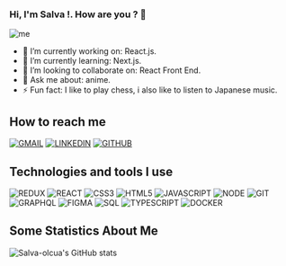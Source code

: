 ### Hi, I'm Salva !. How are you ? 👋 

![me](https://user-images.githubusercontent.com/18218718/166112738-823044b1-892d-4060-b114-3057e6f930f2.png)

<!--
**salva-olacua/salva-olacua** is a ✨ _special_ ✨ repository because its `README.md` (this file) appears on your GitHub profile.

Here are some ideas to get you started:
-->

- 🔭 I’m currently working on: React.js.
- 🌱 I’m currently learning: Next.js.
- 👯 I’m looking to collaborate on: React Front End.
- 💬 Ask me about: anime.
- ⚡ Fun fact: I like to play chess, i also like to listen to Japanese music.

## How to reach me 
<p>
  <a href="mailto:salvaolacua@gmail.com"><img src="https://img.icons8.com/color/40/000000/gmail-new.png" title="GMAIL"/></a>
  <a href="https://www.linkedin.com/in/salvador-olacua-530a3a177/"><img src="https://img.icons8.com/fluency/40/000000/linkedin.png" title="LINKEDIN"/></a>
  <a href="https://github.com/salva-olacua"><img src="https://img.icons8.com/ios-glyphs/40/000000/github.png" title="GITHUB"/></a>
</p>

## Technologies and tools I use

<p> 
  <img src="https://img.icons8.com/color/40/000000/redux.png" title="REDUX"/>
  <img src="https://img.icons8.com/office/40/000000/react.png" title="REACT"/> 
  <img src="https://img.icons8.com/color/40/000000/css3.png" title="CSS3"/>
  <img src="https://img.icons8.com/color/40/000000/html-5--v1.png" title="HTML5"/>
  <img src="https://img.icons8.com/color/40/000000/javascript--v1.png" title="JAVASCRIPT"/>
  <img src="https://img.icons8.com/color/40/000000/nodejs.png" title="NODE"/>
  <img src="https://img.icons8.com/color/40/000000/git.png" title="GIT"/>
  <img src="https://img.icons8.com/color/40/000000/graphql.png" title="GRAPHQL"/>
  <img src="https://img.icons8.com/color/40/000000/figma--v1.png" title="FIGMA"/>
  <img src="https://img.icons8.com/external-flaticons-lineal-color-flat-icons/40/000000/external-sql-web-hosting-flaticons-lineal-color-flat-icons.png" title="SQL"/>
  <img src="https://img.icons8.com/color/40/000000/typescript.png" title="TYPESCRIPT"/>
  <img src="https://img.icons8.com/color/40/000000/docker.png" title="DOCKER"/>
</p>
  

## Some Statistics About Me
![Salva-olcua's GitHub stats](https://github-readme-stats.vercel.app/api?username=salva-olacua&count_private=true&show_icons=true&theme=tokyonight)
